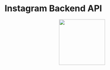 # Instagram Backend API

<p align="center"><img height=150px src="https://i.pinimg.com/originals/26/79/cc/2679ccf97df374dc84a60063ac9487d3.jpg"></p>
